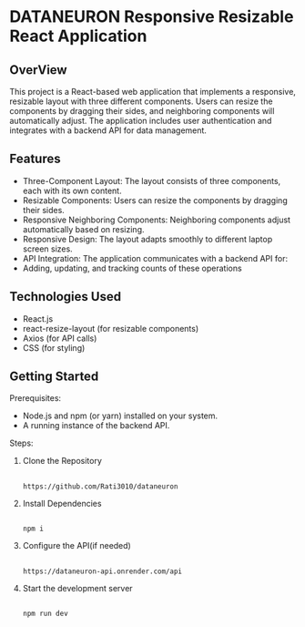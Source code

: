 # DATANEURON Responsive Resizable React Application

## OverView
This project is a React-based web application that implements a responsive, resizable layout with three different components. Users can resize the components by dragging their sides, and neighboring components will automatically adjust. The application includes user authentication and integrates with a backend API for data management.

## Features

- Three-Component Layout: The layout consists of three components, each with its own content.
- Resizable Components: Users can resize the components by dragging their sides.
- Responsive Neighboring Components: Neighboring components adjust automatically based on resizing.
- Responsive Design: The layout adapts smoothly to different laptop screen sizes.
- API Integration: The application communicates with a backend API for:
- Adding, updating, and tracking counts of these operations

## Technologies Used
- React.js
- react-resize-layout (for resizable components)
- Axios (for API calls)
- CSS (for styling)

## Getting Started

Prerequisites:
- Node.js and npm (or yarn) installed on your system.
- A running instance of the backend API.

Steps:

1. Clone the Repository
   ##
       https://github.com/Rati3010/dataneuron

2. Install Dependencies
   ##
       npm i

3. Configure the API(if needed)
   ##
       https://dataneuron-api.onrender.com/api
4. Start the development server
   ##
       npm run dev
       
